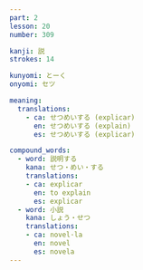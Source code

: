 ```yaml
---
part: 2
lesson: 20
number: 309

kanji: 説
strokes: 14

kunyomi: とーく
onyomi: セツ

meaning:
  translations:
    - ca: せつめいする (explicar)
      en: せつめいする (explain)
      es: せつめいする (explicar)

compound_words:
  - word: 説明する
    kana: せつ・めい・する
    translations:
    - ca: explicar
      en: to explain
      es: explicar
  - word: 小説
    kana: しょう・せつ
    translations:
    - ca: novel·la
      en: novel
      es: novela
---
```

